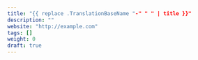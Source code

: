 ```yaml
---
title: "{{ replace .TranslationBaseName "-" " " | title }}"
description: ""
website: "http://example.com"
tags: []
weight: 0
draft: true
---
```

